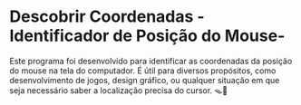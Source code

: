 # Descobrir Coordenadas - Identificador de Posição do Mouse-

Este programa foi desenvolvido para identificar as coordenadas da posição do mouse na tela do computador. É útil para diversos propósitos, como desenvolvimento de jogos, design gráfico, ou qualquer situação em que seja necessário saber a localização precisa do cursor. 🪤🐀
